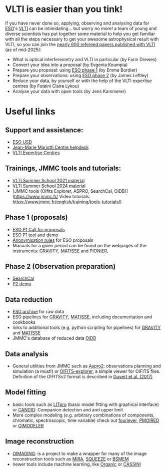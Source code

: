# VLTI is easier than you tink!

If you have never done so, applying, observing and analysing data for [ESO](www.eso.org)'s [VLTI](https://www.eso.org/sci/facilities/paranal/telescopes/vlti.html) can be intimidating... but worry no more! a team of young and diverse scientists has put together some material to help you get familiar with all the steps necessary to get your awesome astrophysical result with VLTI, so you can join the [nearly 600 refereed papers published with VLTI](https://telbib.eso.org/?boolany=or&boolaut=or&boolti=or&yearto=2025&boolins=or&telescope%5B%5D=%22VLTI%22&booltel=or&boolsite=or&search=Search) (as of mid-2025):

- What is optical interfereomtry and VLTI in particular (by Farin Drewes)
- Convert your idea into a proposal (by Evgenia Koumpia)
- Prepare you proposal: using [ESO phase 1](https://www.eso.org/sci/observing/phase1.html) (by Emma Bordier)
- Prepare your observations: using [ESO phase 2](https://www.eso.org/sci/observing/phase2.html) (by James Leftley)
- Reduce your data, by yourself or with the help of the VLTI expertise centres (by Foteini Claire Lykou)
- Analyse your data with open tools (by Jens Kammerer)

# Useful links

## Support and assistance:
- [ESO USD](https://support.eso.org/en-GB)
- [Jean-Marie Mariotti Centre helpdesk](https://www.jmmc.fr/english/user-support/expertise-center/)
- [VLTI Expertise Centres](https://european-interferometry.eu/vlti-expertise-centers/)
## Trainings, JMMC tools and tutorials:
- [VLTI Summer School 2021 material](https://www.jmmc.fr/schools/vltischool2021/)
- [VLTI Summer School 2024 material](https://zenodo.org/communities/vltischool2024/records?q=&l=list&p=1&s=10&sort=newest)
- [JMMC tools (OIfits Explorer, ASPRO, SearchCal, OIDB)](https://www.jmmc.fr/
Video tutorials: https://www.jmmc.fr/english/training/tools-tutorials/)
## Phase 1 (proposals)
- [ESO P1 Call for proposals](https://www.eso.org/sci/observing/phase1/proposals.html)
- [ESO P1 tool](https://www.eso.org/p1/) and [demo](https://www.eso.org/p1demo/)
- [Anonymisation rules](https://www.eso.org/sci/observing/phase1/dual-anonymous-guidelines.html) for ESO proposals
- Manuals for a given period can be found on the webpages of the instruments: [GRAVITY](https://www.eso.org/sci/facilities/paranal/instruments/gravity/doc.html), [MATISSE](https://www.eso.org/sci/facilities/paranal/instruments/matisse/doc.html) and [PIONIER](https://www.eso.org/sci/facilities/paranal/instruments/pionier/doc.html),
## Phase 2 (Observation preparation)
- [SearchCal](https://www.jmmc.fr/english/tools/proposal-preparation/search-cal/)
- [P2 demo](https://www.eso.org/p2demo)
## Data reduction
- [ESO archive](https://archive.eso.org/eso/eso_archive_main.html) for raw data
- ESO pipelines for [GRAVITY](https://www.eso.org/sci/software/pipelines/gravity/), [MATISSE](https://www.eso.org/sci/software/pipelines/matisse/), including documentation and cookbooks
- links to additional tools (e.g. python scripting for pipelines) for [GRAVITY](https://www.eso.org/sci/facilities/paranal/instruments/gravity/tools.html) and [MATISSE](https://www.eso.org/sci/facilities/paranal/instruments/matisse/tools.html)
- JMMC's database of reduced data [OiDB](https://www.jmmc.fr/english/tools/data-bases/oidb/)

## Data analysis
- General utilities from JMMC such as [Aspro2](https://www.jmmc.fr/~betaswmgr/Aspro2/): observations planning and simulation (a must!) or [OIFITS-explorer](https://www.jmmc.fr/english/tools/data-analysis/oifits-explorer/), a simple viewer for OIFITS files. Definition of the OIFITSv2 format is described in [Duvert et al. (2017)](https://ui.adsabs.harvard.edu/abs/2017A%26A...597A...8D/abstract)
## Model fitting
- basic tools such as [LITpro](https://www.jmmc.fr/apps/public/LITpro/) (basic model fitting with graphical interface) or [CANDID](https://github.com/amerand/CANDID): Companion detection and and upper limit
- More complex modeling (e.g. arbitrary combinations of components, chromatic, spectroscopic, time variable) check out [fouriever](https://github.com/kammerje/fouriever), [PMOIRED](https://github.com/amerand/PMOIRED) or [OIMODELER](https://github.com/oimodeler/oimodeler)
## Image reconstruction
- [OIMAGING](https://www.jmmc.fr/english/tools/data-analysis/oimaging/): is a project to make a wrapper for many of the image reconstruction tools such as  [MiRA](https://github.com/emmt/MiRA), [SQUEEZE](https://github.com/fabienbaron/squeeze) or [BSMEM](https://www.astro.phy.cam.ac.uk/research/ResearchFacilities/software-for-astrophyiscs/bsmem)
- newer tools include machine learning, like [Organic](https://github.com/DePrinsT/organic) or [CASSINI](https://github.com/cosmosz5/CASSINI)
